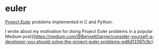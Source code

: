 # euler
[Project Euler](https://projecteuler.net/archives) problems implemented in C and Python.

I wrote about my motivation for doing Project Euler problems in a
popular Medium
post](https://medium.com/@BennettGarner/consider-yourself-a-developer-you-should-solve-the-project-euler-problems-ed8d13397c9c).

